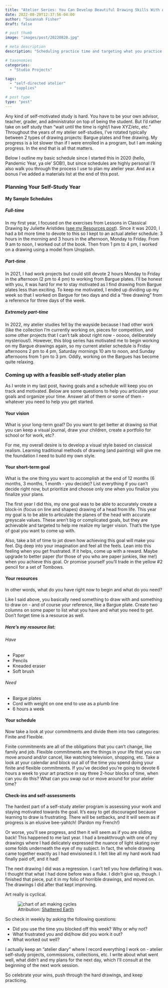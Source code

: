 ```yaml
---
title: "Atelier Series: You Can Develop Beautiful Drawing Skills With A Self Study Atelier Schedule"
date: 2022-08-20T12:37:56-04:00
author: "Susannah Fisher"
draft: false

# post thumb
image: "images/post/20220820.jpg"

# meta description
description: "Scheduling practice time and targeting what you practice will help you learn how to draw quicker."

# taxonomies
categories:
  - "Studio Projects"

tags:
  - "self-directed atelier"
  - "supplies"

# post type
type: "post"
---
```


Any kind of self-motivated study is hard. You have to be your own advisor, teacher, grader, and administrator on top of being the student. But I’d rather take on self study than “wait until the time is right/I have XYZ/etc, etc.” Throughout the years of my atelier self-studies, I’ve rotated typically between 2 types of drawing projects: Bargue plates and free drawing. My progress is a lot slower than if I were enrolled in a program, but I am making progress. In the end that is all that matters.

<!--more-->

Below I outline my basic schedule since I started this in 2020 (hello, Pandemic Year, ya ole’ SOB!), but since schedules are highly personal I’ll also walk you through the process I use to plan my atelier year. And as a bonus I’ve added a materials list at the end of this post.

### Planning Your Self-Study Year
#### My Sample Schedules
##### Full-time
In my first year, I focused on the exercises from Lessons in Classical Drawing by Juliette Aristides ([see my Resources post](/blog/learning-list-for-self-taught-artists/)). Since it was 2020, I had a bit more time to devote to this so I kept to an actual atelier schedule: 3 hours in the morning and 3 hours in the afternoon, Monday to Friday. From 9 am to noon, I worked out of the book. Then from 1 pm to 4 pm, I worked on a drawing using a model from Unsplash.

##### Part-time
In 2021, I had work projects but could still devote 2 hours Monday to Friday in the afternoon (2 pm to 4 pm) to working from Bargue plates. I’ll be honest with you, it was hard for me to stay motivated as I find drawing from Bargue plates less than exciting. To keep me motivated, I ended up dividing up my week so that I worked on Bargue for two days and did a “free drawing” from a reference for three days of the week.

##### Extremely part-time
In 2022, my atelier studies fell by the wayside because I had other work (like the collection I’m currently working on, pieces for competition, and some other projects that I can’t talk about right now - ooooo, deliberately mysterious!). However, this blog series has motivated me to begin working on my Bargue drawings again, so my current atelier schedule is Friday afternoons 2 pm to 4 pm, Saturday mornings 10 am to noon, and Sunday afternoons from 1 pm to 3 pm. Oddly, working on the Bargues has become quite relaxing.

### Coming up with a feasible self-study atelier plan
As I wrote in my last post, having goals and a schedule will keep you on track and motivated. Below are some questions to help you articulate your goals and organize your time. Answer all of them or some of them - whatever you need to help you get started.

#### Your vision
What is your long-term goal? Do you want to get better at drawing so that you can keep a visual journal, draw your children, create a portfolio for school or for work, etc?

For me, my overall desire is to develop a visual style based on classical realism. Learning traditional methods of drawing (and painting) will give me the foundation I need to build my own style.

#### Your short-term goal
What is the one thing you want to accomplish at the end of 12 months (6 months, 3 months, 1 month - you decide)? List everything if you can’t decide right now, but prioritize and choose only one when you finalize you finalize your plans.

The first year I did this, my one goal was to be able to accurately create a block-in (focus on line and shapes) drawing of a head from life. This year my goal is to be able to articulate the planes of the head with accurate greyscale values. These aren’t big or complicated goals, but they are achievable and targeted to help me realize my larger vision. That’s the type of goal you want to come up with.

Also, take a bit of time to jot down how achieving this goal will make you feel. Dig deep into your imagination and feel all the feels. Lean into this feeling when you get frustrated. If it helps, come up with a reward. Maybe upgrade to better paper (for those of you who are paper junkies, like me!) when you achieve this goal. Or promise yourself you’ll trade in the yellow #2 pencil for a set of Tombows.

#### Your resources
In other words, what do you have right now to begin and what do you need?

Like I said above, you basically need something to draw with and something to draw on - and of course your reference, like a Bargue plate. Create two columns on some paper to list what you have and what you need to get. Don’t forget time is a resource as well.

##### Here’s my resource list:
###### Have
 - Paper
 - Pencils
 - Kneaded eraser
 - Soft brush

###### Need
 - Bargue plates
 - Cord with weight on one end to use as a plumb line
 - 6 hours a week

#### Your schedule
Now take a look at your commitments and divide them into two categories: Finite and  Flexible.

Finite commitments are all of the obligations that you can’t change, like family and job. Flexible commitments are the things in your life that you can move around and/or cancel, like watching television, shopping, etc. Take a look at your calendar and block out all of the time you spend doing your finite and flexible commitments. If you’ve decided you’re going to devote 6 hours a week to your art practice in say three 2-hour blocks of time, when can you do this? What can you swap out or move around for your atelier time? 

#### Check-ins and self-assessments
The hardest part of a self-study atelier program is assessing your work and staying motivated towards the goal. It’s easy to get discouraged because learning to draw is frustrating. There will be setbacks, and it will seem as if progress is an elusive bee-yahtch! (Pardon my French!)

Or worse, you’ll see progress, and then it will seem as if you are sliding back! This happened to me last year. I had a breakthrough with one of my drawings where I had delicately expressed the nuance of light skating over some folds underneath the eye of my subject. In fact, the whole drawing came together exactly as I had envisioned it. I felt like all my hard work had finally paid off, and it had!

The next drawing I did was a regression. I can’t tell you how deflating it was. I thought that what I had done before was a fluke. I didn’t give up, though. I finished that piece, put it in my folio of horrible drawings, and moved on. The drawings I did after that kept improving.

Art really is cyclical.

<figure>
  <img src="/images/post/20220820a.png" alt="chart of art making cycles" />
  <figcaption>Attribution: <a href="https://www.deviantart.com/shattered-earth/art/Art-Cycle-329593292">Shattered Earth</a></figcaption>
</figure>

So check in weekly by asking the following questions:
 - Did you use the time you blocked off this week? Why or why not?
 - What frustrated you and did/how did you work it out?
 - What worked out well?

I actually keep an “atelier diary” where I record everything I work on - atelier self-study projects, commissions, collections, etc. I write about what went well, what didn’t and my plans for the next day, which I’ll consult at the beginning of the next work session.

So celebrate your wins, push through the hard drawings, and keep practicing.
